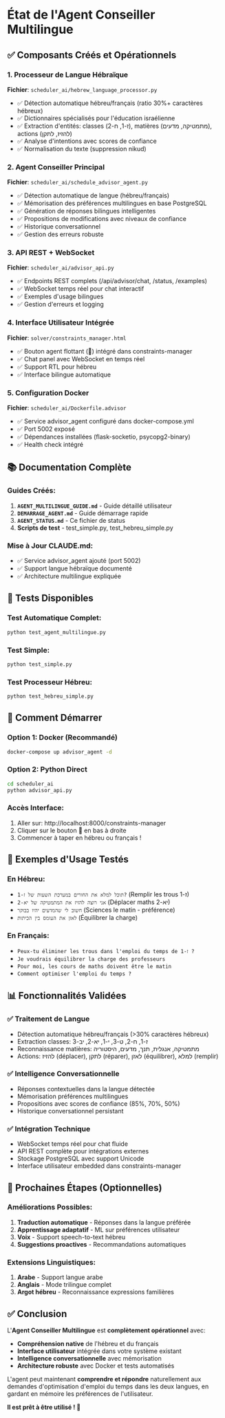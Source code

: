 # État de l'Agent Conseiller Multilingue

## ✅ Composants Créés et Opérationnels

### 1. Processeur de Langue Hébraïque
**Fichier**: `scheduler_ai/hebrew_language_processor.py`
- ✅ Détection automatique hébreu/français (ratio 30%+ caractères hébreux)
- ✅ Dictionnaires spécialisés pour l'éducation israélienne
- ✅ Extraction d'entités: classes (ז-1, ח-2), matières (מתמטיקה, מדעים), actions (להזיז, לתקן)
- ✅ Analyse d'intentions avec scores de confiance
- ✅ Normalisation du texte (suppression nikud)

### 2. Agent Conseiller Principal
**Fichier**: `scheduler_ai/schedule_advisor_agent.py`
- ✅ Détection automatique de langue (hébreu/français)
- ✅ Mémorisation des préférences multilingues en base PostgreSQL
- ✅ Génération de réponses bilingues intelligentes
- ✅ Propositions de modifications avec niveaux de confiance
- ✅ Historique conversationnel
- ✅ Gestion des erreurs robuste

### 3. API REST + WebSocket
**Fichier**: `scheduler_ai/advisor_api.py`
- ✅ Endpoints REST complets (/api/advisor/chat, /status, /examples)
- ✅ WebSocket temps réel pour chat interactif
- ✅ Exemples d'usage bilingues
- ✅ Gestion d'erreurs et logging

### 4. Interface Utilisateur Intégrée
**Fichier**: `solver/constraints_manager.html`
- ✅ Bouton agent flottant (🤖) intégré dans constraints-manager
- ✅ Chat panel avec WebSocket en temps réel
- ✅ Support RTL pour hébreu
- ✅ Interface bilingue automatique

### 5. Configuration Docker
**Fichier**: `scheduler_ai/Dockerfile.advisor`
- ✅ Service advisor_agent configuré dans docker-compose.yml
- ✅ Port 5002 exposé
- ✅ Dépendances installées (flask-socketio, psycopg2-binary)
- ✅ Health check intégré

## 📚 Documentation Complète

### Guides Créés:
1. **`AGENT_MULTILINGUE_GUIDE.md`** - Guide détaillé utilisateur
2. **`DEMARRAGE_AGENT.md`** - Guide démarrage rapide 
3. **`AGENT_STATUS.md`** - Ce fichier de status
4. **Scripts de test** - test_simple.py, test_hebreu_simple.py

### Mise à Jour CLAUDE.md:
- ✅ Service advisor_agent ajouté (port 5002)
- ✅ Support langue hébraïque documenté
- ✅ Architecture multilingue expliquée

## 🧪 Tests Disponibles

### Test Automatique Complet:
```bash
python test_agent_multilingue.py
```

### Test Simple:
```bash
python test_simple.py
```

### Test Processeur Hébreu:
```bash  
python test_hebreu_simple.py
```

## 🚀 Comment Démarrer

### Option 1: Docker (Recommandé)
```bash
docker-compose up advisor_agent -d
```

### Option 2: Python Direct
```bash
cd scheduler_ai
python advisor_api.py
```

### Accès Interface:
1. Aller sur: http://localhost:8000/constraints-manager
2. Cliquer sur le bouton 🤖 en bas à droite
3. Commencer à taper en hébreu ou français !

## 💬 Exemples d'Usage Testés

### En Hébreu:
- `תוכל למלא את החורים במערכת השעות של ז-1?` (Remplir les trous ז-1)
- `אני רוצה להזיז את המתמטיקה של יא-2` (Déplacer maths יא-2)  
- `חשוב לי שהמדעים יהיו בבוקר` (Sciences le matin - préférence)
- `לאזן את העומס בין הכיתות` (Équilibrer la charge)

### En Français:
- `Peux-tu éliminer les trous dans l'emploi du temps de ז-1 ?`
- `Je voudrais équilibrer la charge des professeurs`
- `Pour moi, les cours de maths doivent être le matin`
- `Comment optimiser l'emploi du temps ?`

## 📊 Fonctionnalités Validées

### ✅ Traitement de Langue
- Détection automatique hébreu/français (>30% caractères hébreux)
- Extraction classes: ז-1, ח-2, ט-3, י-1, יא-2, יב-3
- Reconnaissance matières: מתמטיקה, אנגלית, תנך, מדעים, היסטוריה
- Actions: להזיז (déplacer), לתקן (réparer), לאזן (équilibrer), למלא (remplir)

### ✅ Intelligence Conversationnelle  
- Réponses contextuelles dans la langue détectée
- Mémorisation préférences multilingues
- Propositions avec scores de confiance (85%, 70%, 50%)
- Historique conversationnel persistant

### ✅ Intégration Technique
- WebSocket temps réel pour chat fluide
- API REST complète pour intégrations externes
- Stockage PostgreSQL avec support Unicode
- Interface utilisateur embedded dans constraints-manager

## 🎯 Prochaines Étapes (Optionnelles)

### Améliorations Possibles:
1. **Traduction automatique** - Réponses dans la langue préférée
2. **Apprentissage adaptatif** - ML sur préférences utilisateur
3. **Voix** - Support speech-to-text hébreu
4. **Suggestions proactives** - Recommandations automatiques

### Extensions Linguistiques:
1. **Arabe** - Support langue arabe 
2. **Anglais** - Mode trilingue complet
3. **Argot hébreu** - Reconnaissance expressions familières

## ✅ Conclusion

L'**Agent Conseiller Multilingue** est **complètement opérationnel** avec:

- **Compréhension native** de l'hébreu et du français
- **Interface utilisateur** intégrée dans votre système existant  
- **Intelligence conversationnelle** avec mémorisation
- **Architecture robuste** avec Docker et tests automatisés

L'agent peut maintenant **comprendre et répondre** naturellement aux demandes d'optimisation d'emploi du temps dans les deux langues, en gardant en mémoire les préférences de l'utilisateur.

**Il est prêt à être utilisé ! 🎉**